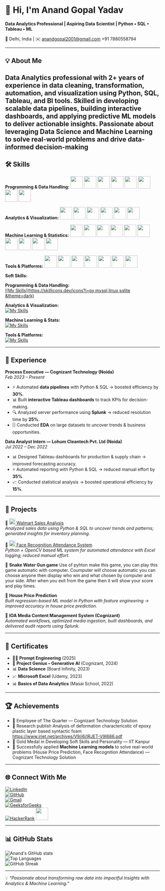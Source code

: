 # 👋 Hi, I'm Anand Gopal Yadav

**Data Analytics Professional | Aspiring Data Scientist | Python • SQL • Tableau • ML**

📍 Delhi, India | ✉️ [anandgopal2001@gmail.com](mailto:anandgopal2001@gmail.com)
 +91 7880558794

---

## 💡 About Me

Data Analytics professional with 2+ years of experience in data cleaning, transformation, automation, and visualization using Python, SQL, Tableau, and BI tools. Skilled in developing scalable data pipelines, building interactive dashboards, and applying predictive ML models to deliver actionable insights. Passionate about leveraging Data Science and Machine Learning to solve real-world problems and drive data-informed decision-making
---

## 🛠️ Skills

**Programming & Data Handling:**
<img src="https://cdn.jsdelivr.net/gh/devicons/devicon/icons/python/python-original.svg" width="40" height="40"/> <img src="https://cdn.jsdelivr.net/gh/devicons/devicon/icons/pandas/pandas-original.svg" width="40" height="40"/> <img src="https://cdn.jsdelivr.net/gh/devicons/devicon/icons/numpy/numpy-original.svg" width="40" height="40"/> <img src="https://upload.wikimedia.org/wikipedia/commons/0/05/Scikit_learn_logo_small.svg" width="40" height="40"/> <img src="https://cdn.jsdelivr.net/gh/devicons/devicon/icons/postgresql/postgresql-original.svg" width="40" height="40"/> <img src="https://cdn.jsdelivr.net/gh/devicons/devicon/icons/mysql/mysql-original.svg" width="40" height="40"/> <img src="https://img.icons8.com/external-flat-juicy-fish/60/external-etl-big-data-flat-flat-juicy-fish.png" width="40" height="40"/> <img src="https://img.icons8.com/external-flaticons-flat-flat-icons/64/external-database-data-analytics-flaticons-flat-flat-icons.png" width="40" height="40"/>


**Analytics & Visualization:**
<img src="https://cdn.jsdelivr.net/gh/devicons/devicon/icons/tableau/tableau-original.svg" width="40" height="40"/> <img src="https://img.icons8.com/color/48/microsoft-excel-2019--v1.png" width="40" height="40"/> <img src="https://img.icons8.com/color/48/power-bi.png" width="40" height="40"/> <img src="https://img.icons8.com/external-soft-fill-juicy-fish/60/external-data-cleaning-big-data-soft-fill-soft-fill-juicy-fish.png" width="40" height="40"/> <img src="https://img.icons8.com/external-flaticons-lineal-color-flat-icons/64/external-data-wrangling-data-analytics-flaticons-lineal-color-flat-icons.png" width="40" height="40"/> <img src="https://img.icons8.com/external-flat-juicy-fish/60/external-reporting-big-data-flat-flat-juicy-fish.png" width="40" height="40"/>


**Machine Learning & Statistics:**
<img src="https://cdn.jsdelivr.net/gh/devicons/devicon/icons/numpy/numpy-original.svg" width="40" height="40"/> <img src="https://cdn.jsdelivr.net/gh/devicons/devicon/icons/pandas/pandas-original.svg" width="40" height="40"/> <img src="https://upload.wikimedia.org/wikipedia/commons/0/05/Scikit_learn_logo_small.svg" width="40" height="40"/> <img src="https://img.icons8.com/external-others-phat-plus/64/external-predictive-modeling-data-science-others-phat-plus.png" width="40" height="40"/> <img src="https://img.icons8.com/external-flat-juicy-fish/60/external-regression-big-data-flat-flat-juicy-fish.png" width="40" height="40"/> <img src="https://img.icons8.com/external-flat-juicy-fish/60/external-classification-big-data-flat-flat-juicy-fish.png" width="40" height="40"/> <img src="https://img.icons8.com/external-flaticons-lineal-color-flat-icons/64/external-clustering-data-analytics-flaticons-lineal-color-flat-icons.png" width="40" height="40"/> <img src="https://img.icons8.com/external-line-vectorslab/64/external-time-series-data-science-line-vectorslab.png" width="40" height="40"/> <img src="https://img.icons8.com/external-flat-juicy-fish/60/external-ab-testing-big-data-flat-flat-juicy-fish.png" width="40" height="40"/> <img src="https://img.icons8.com/external-flat-juicy-fish/60/external-hypothesis-testing-big-data-flat-flat-juicy-fish.png" width="40" height="40"/>


**Tools & Platforms:**
<img src="https://cdn.jsdelivr.net/gh/devicons/devicon/icons/git/git-original.svg" width="40" height="40"/> <img src="https://cdn.jsdelivr.net/gh/devicons/devicon/icons/jupyter/jupyter-original.svg" width="40" height="40"/> <img src="https://cdn.jsdelivr.net/gh/devicons/devicon/icons/google/google-original.svg" width="40" height="40"/> <img src="https://img.icons8.com/color/48/jira.png" width="40" height="40"/> <img src="https://img.icons8.com/external-others-inmotus-design/67/external-splunk-data-analytics-others-inmotus-design.png" width="40" height="40"/> <img src="https://img.icons8.com/external-flat-juicy-fish/60/external-servicenow-big-data-flat-flat-juicy-fish.png" width="40" height="40"/> <img src="https://img.icons8.com/color/48/google-colab.png" width="40" height="40"/>


**Soft Skills:**

**Programming & Data Handling:**  
[![My Skills](https://skillicons.dev/icons?i=py,mysql,linux,sqlite &theme=dark)](https://skillicons.dev)

**Analytics & Visualization:**  
[![My Skills](https://skillicons.dev/icons?i=vscode,postman,arduino,git,github&theme=dark)](https://skillicons.dev)

**Machine Learning & Stats:**  
[![My Skills](https://skillicons.dev/icons?i=vscode,postman,arduino,git,github&theme=dark)](https://skillicons.dev)

**Tools & Platforms:**  
[![My Skills](https://skillicons.dev/icons?i=vscode,postman,git,github&theme=dark)](https://skillicons.dev)  

---

## 💼 Experience

**Process Executive — Cognizant Technology (Noida)**  
*Feb 2023 – Present*  
- ⚡ Automated **data pipelines** with Python & SQL → boosted efficiency by **30%**.  
- 📊 Built **interactive Tableau dashboards** to track KPIs for decision-making.  
- 🔍 Analyzed server performance using **Splunk** → reduced resolution time by **25%**.  
- 🗄️ Conducted **EDA** on large datasets to uncover trends & business opportunities.  

**Data Analyst Intern — Lohum Cleantech Pvt. Ltd (Noida)**  
*Jul 2022 – Dec 2022*  
- 📊 Designed Tableau dashboards for production & supply chain → improved forecasting accuracy.  
- ⚡ Automated reporting with Python & SQL → reduced manual effort by **35%**.  
- 📈 Conducted statistical analysis → boosted operational efficiency by **15%**.

---

## 🚀 Projects

🔹 <a href="https://github.com/anandgopalyadav/Walmart_sales_analysis"><img src="https://cdn.jsdelivr.net/gh/devicons/devicon/icons/github/github-original.svg" width="20"/> Walmart Sales Analysis</a>  
*Analyzed sales data using Python & SQL to uncover trends and patterns; generated insights for inventory planning.*  

🔹 <a href="https://github.com/anandgopalyadav/face_recognition"><img src="https://cdn.jsdelivr.net/gh/devicons/devicon/icons/github/github-original.svg" width="20"/> Face Recognition Attendance System</a>  
*Python + OpenCV based ML system for automated attendance with Excel logging; reduced manual effort.*  

🔹 **Snake Water Gun game**
Use of pyhton make this game, you can play this game automatic with computer. Coumputer will choose automatic you can choose anyone then display who win and what chosen by computer and your side. After when you exit from the game then it will show your score and play times.

🔹 **House Price Prediction**  
*Built regression-based ML model in Python with feature engineering → improved accuracy in house price prediction.*  

🔹 **IOA Media Content Management System (Cognizant)**  
*Automated workflows, optimized media ingestion, built dashboards, and delivered audit reports using Splunk.*  

---

## 📜 Certificates

- 🧑‍💻 **Prompt Engineering** (2025)  
- 🤖 **Project Genius – Generative AI** (Cognizant, 2024)  
- 📊 **Data Science** (Board Infinity, 2023)  
- 📈 **Microsoft Excel** (Udemy, 2023)  
- 📊 **Basics of Data Analytics** (Masai School, 2022)  

---

## 🏆 Achievements

- 🏅 Employee of The Quarter — Cognizant Technology Solution
- 🌟 Research publish Analysis of deformation charactericstic of epoxy plastic layer based syntactic foam https://www.irjet.net/archives/V9/i6/IRJET-V9I686.pdf
- 🥇 Gold Medal in Developing Soft Skills and Personality — IIT Kanpur 
- 🚀 Successfully applied **Machine Learning models** to solve real-world problems (House Price Prediction, Face Recognition Attendance) — Cognizant Technology Solution 

---

## 🌐 Connect With Me

[![LinkedIn](https://img.shields.io/badge/LinkedIn-Connect-blue?logo=linkedin)](https://www.linkedin.com/in/anand-gopal-yadav-223964178/)  
[![GitHub](https://img.shields.io/badge/GitHub-Follow-black?logo=github)](https://github.com/anandgopalyadav)  
[![Gmail](https://img.shields.io/badge/Email-Contact-red?logo=gmail)](mailto:anandgopal2001@gmail.com)  
[![GeeksforGeeks](https://img.shields.io/badge/GeeksforGeeks-Profile-darkgreen?logo=geeksforgeeks)](https://www.geeksforgeeks.org/user/anandgopjuoo/)  
[![HackerRank](https://img.shields.io/badge/HackerRank-Profile-brightgreen?logo=hackerrank)](https://www.hackerrank.com/profile/anandgopal2001)
<a href="https://leetcode.com/u/Pz69nfWAtS"><img src="https://upload.wikimedia.org/wikipedia/commons/1/19/LeetCode_logo_black.png" width="40" height="40"/></a>

---

## 📊 GitHub Stats

![Anand's GitHub stats](https://github-readme-stats.vercel.app/api?username=anandgopalyadav&show_icons=true&theme=radical)  
![Top Languages](https://github-readme-stats.vercel.app/api/top-langs/?username=anandgopalyadav&layout=compact&theme=radical)  
![GitHub Streak](https://streak-stats.demolab.com?user=anandgopalyadav&theme=radical)

---

💡 *“Passionate about transforming raw data into impactful insights with Analytics & Machine Learning.”*
